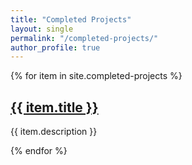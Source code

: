 ```yaml
---
title: "Completed Projects"
layout: single
permalink: "/completed-projects/"
author_profile: true
---
```


{% for item in site.completed-projects %}
  <h2><a href="{{ item.url }}">{{ item.title }}</a></h2>
  <p>{{ item.description }}</p>
{% endfor %}
